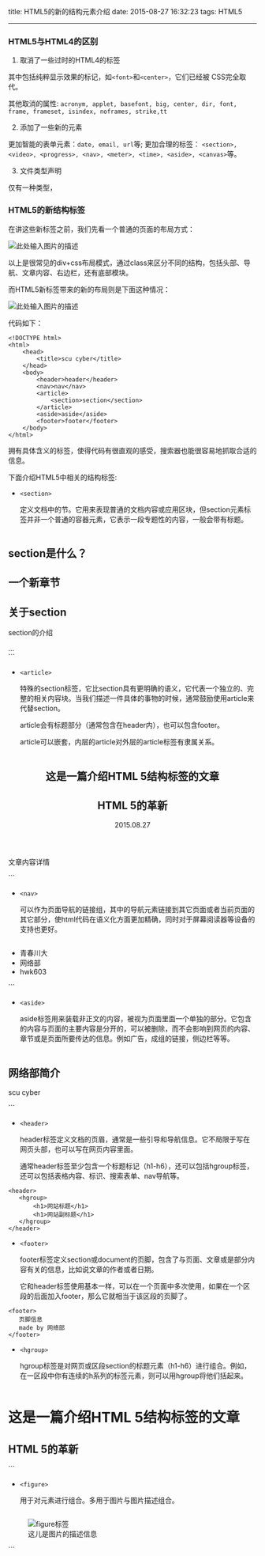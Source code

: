 title: HTML5的新的结构元素介绍
date: 2015-08-27 16:32:23
tags: HTML5

---




### HTML5与HTML4的区别

1. 取消了一些过时的HTML4的标签

  其中包括纯粹显示效果的标记，如`<font>`和`<center>`，它们已经被 CSS完全取代。

  其他取消的属性:
  `acronym, applet, basefont, big, center, dir, font, frame, frameset, isindex, noframes, strike,tt`


<!--more-->

2. 添加了一些新的元素

  更加智能的表单元素：`date, email, url`等; 更加合理的标签：
  `<section>, <video>, <progress>, <nav>, <meter>, <time>, <aside>, <canvas>`等。

3. 文件类型声明

  仅有一种类型，<!DOCTYPE html>

### HTML5的新结构标签

在讲这些新标签之前，我们先看一个普通的页面的布局方式：

![此处输入图片的描述][1]

以上是很常见的div+css布局模式，通过class来区分不同的结构，包括头部、导航、文章内容、右边栏，还有底部模块。

而HTML5新标签带来的新的布局则是下面这种情况：

![此处输入图片的描述][2]


代码如下：
```
<!DOCTYPE html>
<html>
    <head>
        <title>scu cyber</title>
    </head>
    <body>
        <header>header</header>
        <nav>nav</nav>
        <article>
            <section>section</section>
        </article>
        <aside>aside</aside>
        <footer>footer</footer>
    </body>
</html>
```
拥有具体含义的标签，使得代码有很直观的感受，搜索器也能很容易地抓取合适的信息。

下面介绍HTML5中相关的结构标签:

- `<section>`

  定义文档中的节。它用来表现普通的文档内容或应用区块，但section元素标签并非一个普通的容器元素，它表示一段专题性的内容，一般会带有标题。
  ```
<section>
    <h1>section是什么？</h1>
    <h2>一个新章节</h2>
    <article>
        <h2>关于section</h2>
        <p>section的介绍</p>
        ...
    </article>
</section>
  ```

- `<article>`

  特殊的section标签，它比section具有更明确的语义，它代表一个独立的、完整的相关内容块。当我们描述一件具体的事物的时候，通常鼓励使用article来代替section。

  article会有标题部分（通常包含在header内），也可以包含footer。

  article可以嵌套，内层的article对外层的article标签有隶属关系。
  ```
<article>
    <header>
        <hgroup>
            <h1>这是一篇介绍HTML 5结构标签的文章</h1>
            <h2>HTML 5的革新</h2>
        </hgroup>
        <time datetime="2015-08-27">2015.08.27</time>
    </header>
    <p>文章内容详情</p>
</article>
  ```

- `<nav>`

  可以作为页面导航的链接组，其中的导航元素链接到其它页面或者当前页面的其它部分，使html代码在语义化方面更加精确，同时对于屏幕阅读器等设备的支持也更好。
  ```
<nav>
    <ul>
        <li>青春川大</li>
        <li>网络部</li>
        <li>hwk603</li>
    </ul>
</nav>
  ```

- `<aside>`

  aside标签用来装载非正文的内容，被视为页面里面一个单独的部分。它包含的内容与页面的主要内容是分开的，可以被删除，而不会影响到网页的内容、章节或是页面所要传达的信息。例如广告，成组的链接，侧边栏等等。

  ```
<aside>
    <h1>网络部简介</h1>
    <p>scu cyber</p>
</aside>
  ```

- `<header>`

  header标签定义文档的页眉，通常是一些引导和导航信息。它不局限于写在网页头部，也可以写在网页内容里面。

  通常header标签至少包含一个标题标记（h1-h6），还可以包括hgroup标签，还可以包括表格内容、标识、搜索表单、nav导航等。

 ```
<header>
    <hgroup>
        <h1>网站标题</h1>
        <h1>网站副标题</h1>
    </hgroup>
</header>
 ```

- `<footer>`

  footer标签定义section或document的页脚，包含了与页面、文章或是部分内容有关的信息，比如说文章的作者或者日期。  
  
  它和header标签使用基本一样，可以在一个页面中多次使用，如果在一个区段的后面加入footer，那么它就相当于该区段的页脚了。
 ```
<footer>
    页脚信息
    made by 网络部
</footer>
 ```

- `<hgroup>`

  hgroup标签是对网页或区段section的标题元素（h1-h6）进行组合。例如，在一区段中你有连续的h系列的标签元素，则可以用hgroup将他们括起来。
  ```
<hgroup>
    <h1>这是一篇介绍HTML 5结构标签的文章</h1>
    <h2>HTML 5的革新</h2>
</hgroup>
  ```

- `<figure>`

  用于对元素进行组合。多用于图片与图片描述组合。
  ```
<figure>
    <img src="img.gif" alt="figure标签"  title="figure标签" />
    <figcaption>这儿是图片的描述信息</figcaption>
</figure>
  ```


  [1]: http://7i7k6x.com1.z0.glb.clouddn.com/1.gif
  [2]: http://7i7k6x.com1.z0.glb.clouddn.com/2.gif